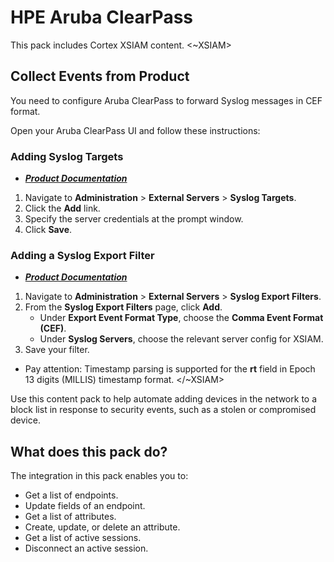 # HPE Aruba ClearPass

This pack includes Cortex XSIAM content.
<~XSIAM>

## Collect Events from Product

You need to configure Aruba ClearPass to forward Syslog messages in CEF format.

Open your Aruba ClearPass UI and follow these instructions:

### Adding Syslog Targets 

* ***[Product Documentation](https://www.arubanetworks.com/techdocs/ClearPass/6.8/PolicyManager/Content/CPPM_UserGuide/Admin/syslogTargets.html)***

1. Navigate to **Administration** > **External Servers** > **Syslog Targets**.
2. Click the **Add** link.
3. Specify the server credentials at the prompt window.
4. Click **Save**.

### Adding a Syslog Export Filter 

* ***[Product Documentation](https://www.arubanetworks.com/techdocs/ClearPass/6.8/PolicyManager/Content/CPPM_UserGuide/Admin/syslogExportFilters_add_syslog_filter_general.htm)***

1. Navigate to **Administration** > **External Servers** > **Syslog Export Filters**.
2. From the **Syslog Export Filters** page, click **Add**.
   * Under **Export Event Format Type**, choose the **Comma Event Format (CEF)**.
   * Under **Syslog Servers**, choose the relevant server config for XSIAM.
3. Save your filter.

* Pay attention: Timestamp parsing is supported for the **rt** field in Epoch 13 digits (MILLIS) timestamp format.
</~XSIAM>

Use this content pack to help automate adding devices in the network to a block list in response to security events, such as a stolen or compromised device.

## What does this pack do?

The integration in this pack enables you to:

* Get a list of endpoints.
* Update fields of an endpoint.
* Get a list of attributes.
* Create, update, or delete an attribute.
* Get a list of active sessions.
* Disconnect an active session.
